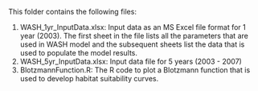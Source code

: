 This folder contains the following files:

1. WASH_1yr_InputData.xlsx: Input data as an MS Excel file format for 1 year (2003). The first sheet in the file lists all the parameters that are used in WASH model and the subsequent sheets list the data that is used to populate the model results.
2. WASH_5yr_InputData.xlsx: Input data file for 5 years (2003 - 2007)
3. BlotzmannFunction.R: The R code to plot a Blotzmann function that is used to develop habitat suitability curves. 
